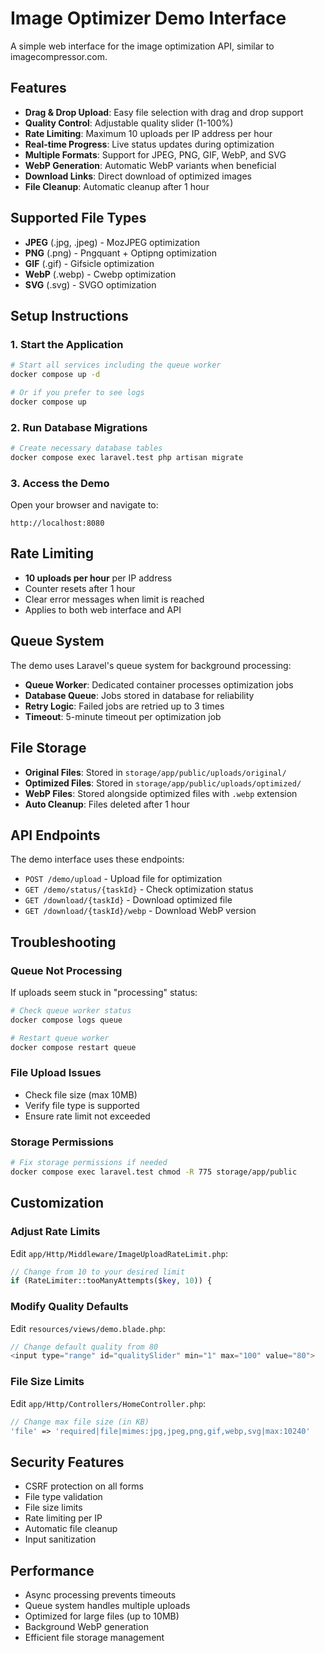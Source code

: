 # Image Optimizer Demo Interface

A simple web interface for the image optimization API, similar to imagecompressor.com.

## Features

- **Drag & Drop Upload**: Easy file selection with drag and drop support
- **Quality Control**: Adjustable quality slider (1-100%)
- **Rate Limiting**: Maximum 10 uploads per IP address per hour
- **Real-time Progress**: Live status updates during optimization
- **Multiple Formats**: Support for JPEG, PNG, GIF, WebP, and SVG
- **WebP Generation**: Automatic WebP variants when beneficial
- **Download Links**: Direct download of optimized images
- **File Cleanup**: Automatic cleanup after 1 hour

## Supported File Types

- **JPEG** (.jpg, .jpeg) - MozJPEG optimization
- **PNG** (.png) - Pngquant + Optipng optimization
- **GIF** (.gif) - Gifsicle optimization
- **WebP** (.webp) - Cwebp optimization
- **SVG** (.svg) - SVGO optimization

## Setup Instructions

### 1. Start the Application

```bash
# Start all services including the queue worker
docker compose up -d

# Or if you prefer to see logs
docker compose up
```

### 2. Run Database Migrations

```bash
# Create necessary database tables
docker compose exec laravel.test php artisan migrate
```

### 3. Access the Demo

Open your browser and navigate to:
```
http://localhost:8080
```

## Rate Limiting

- **10 uploads per hour** per IP address
- Counter resets after 1 hour
- Clear error messages when limit is reached
- Applies to both web interface and API

## Queue System

The demo uses Laravel's queue system for background processing:

- **Queue Worker**: Dedicated container processes optimization jobs
- **Database Queue**: Jobs stored in database for reliability
- **Retry Logic**: Failed jobs are retried up to 3 times
- **Timeout**: 5-minute timeout per optimization job

## File Storage

- **Original Files**: Stored in `storage/app/public/uploads/original/`
- **Optimized Files**: Stored in `storage/app/public/uploads/optimized/`
- **WebP Files**: Stored alongside optimized files with `.webp` extension
- **Auto Cleanup**: Files deleted after 1 hour

## API Endpoints

The demo interface uses these endpoints:

- `POST /demo/upload` - Upload file for optimization
- `GET /demo/status/{taskId}` - Check optimization status
- `GET /download/{taskId}` - Download optimized file
- `GET /download/{taskId}/webp` - Download WebP version

## Troubleshooting

### Queue Not Processing

If uploads seem stuck in "processing" status:

```bash
# Check queue worker status
docker compose logs queue

# Restart queue worker
docker compose restart queue
```

### File Upload Issues

- Check file size (max 10MB)
- Verify file type is supported
- Ensure rate limit not exceeded

### Storage Permissions

```bash
# Fix storage permissions if needed
docker compose exec laravel.test chmod -R 775 storage/app/public
```

## Customization

### Adjust Rate Limits

Edit `app/Http/Middleware/ImageUploadRateLimit.php`:

```php
// Change from 10 to your desired limit
if (RateLimiter::tooManyAttempts($key, 10)) {
```

### Modify Quality Defaults

Edit `resources/views/demo.blade.php`:

```javascript
// Change default quality from 80
<input type="range" id="qualitySlider" min="1" max="100" value="80">
```

### File Size Limits

Edit `app/Http/Controllers/HomeController.php`:

```php
// Change max file size (in KB)
'file' => 'required|file|mimes:jpg,jpeg,png,gif,webp,svg|max:10240'
```

## Security Features

- CSRF protection on all forms
- File type validation
- File size limits
- Rate limiting per IP
- Automatic file cleanup
- Input sanitization

## Performance

- Async processing prevents timeouts
- Queue system handles multiple uploads
- Optimized for large files (up to 10MB)
- Background WebP generation
- Efficient file storage management 